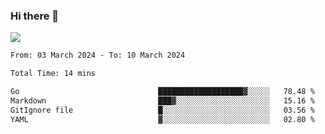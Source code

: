 ### Hi there 👋️

![](https://komarev.com/ghpvc/?username=Loner1024)

<!--START_SECTION:waka-->

```txt
From: 03 March 2024 - To: 10 March 2024

Total Time: 14 mins

Go                               ███████████████████▓░░░░░   78.48 %
Markdown                         ███▓░░░░░░░░░░░░░░░░░░░░░   15.16 %
GitIgnore file                   █░░░░░░░░░░░░░░░░░░░░░░░░   03.56 %
YAML                             ▓░░░░░░░░░░░░░░░░░░░░░░░░   02.80 %
```

<!--END_SECTION:waka-->



